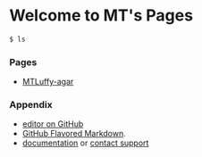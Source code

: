 # Welcome to MT's Pages

``` bash
$ ls
```

### Pages
* [MTLuffy-agar](http://mttsai.github.io/MTLuffy-agar/)

### Appendix
* [editor on GitHub](https://github.com/MtTsai/MtTsai.github.io/edit/master/index.md)
* [GitHub Flavored Markdown](https://guides.github.com/features/mastering-markdown/).
* [documentation](https://help.github.com/categories/github-pages-basics/) or [contact support](https://github.com/contact)
